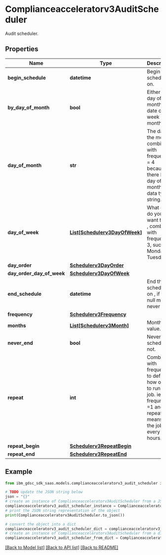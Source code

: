 # Complianceacceleratorv3AuditScheduler

Audit scheduler.

## Properties

Name | Type | Description | Notes
------------ | ------------- | ------------- | -------------
**begin_schedule** | **datetime** | Begin the schedule on. | [optional] 
**by_day_of_month** | **bool** | Either by day of month or date of the week of month. | [optional] 
**day_of_month** | **str** | The day of the month, combined with frequency &#x3D; 4 because there last day of the month the data type is string. | [optional] 
**day_of_week** | [**List[Schedulerv3DayOfWeek]**](Schedulerv3DayOfWeek.md) | What day do you want to run , combined with frequency&#x3D; 3, such as Monday, Tuesday. | [optional] 
**day_order** | [**Schedulerv3DayOrder**](Schedulerv3DayOrder.md) |  | [optional] 
**day_order_day_of_week** | [**Schedulerv3DayOfWeek**](Schedulerv3DayOfWeek.md) |  | [optional] 
**end_schedule** | **datetime** | End the schedule on , if it is null means never ends. | [optional] 
**frequency** | [**Schedulerv3Frequency**](Schedulerv3Frequency.md) |  | [optional] 
**months** | [**List[Schedulerv3Month]**](Schedulerv3Month.md) | Month value. | [optional] 
**never_end** | **bool** | Never end schedule or not. | [optional] 
**repeat** | **int** | Combined with frequency to define how often to run the job. ie, if frequncy &#x3D;1 and repeat &#x3D;3 means run the job every 3 hours. | [optional] 
**repeat_begin** | [**Schedulerv3RepeatBegin**](Schedulerv3RepeatBegin.md) |  | [optional] 
**repeat_end** | [**Schedulerv3RepeatEnd**](Schedulerv3RepeatEnd.md) |  | [optional] 

## Example

```python
from ibm_gdsc_sdk_saas.models.complianceacceleratorv3_audit_scheduler import Complianceacceleratorv3AuditScheduler

# TODO update the JSON string below
json = "{}"
# create an instance of Complianceacceleratorv3AuditScheduler from a JSON string
complianceacceleratorv3_audit_scheduler_instance = Complianceacceleratorv3AuditScheduler.from_json(json)
# print the JSON string representation of the object
print(Complianceacceleratorv3AuditScheduler.to_json())

# convert the object into a dict
complianceacceleratorv3_audit_scheduler_dict = complianceacceleratorv3_audit_scheduler_instance.to_dict()
# create an instance of Complianceacceleratorv3AuditScheduler from a dict
complianceacceleratorv3_audit_scheduler_from_dict = Complianceacceleratorv3AuditScheduler.from_dict(complianceacceleratorv3_audit_scheduler_dict)
```
[[Back to Model list]](../README.md#documentation-for-models) [[Back to API list]](../README.md#documentation-for-api-endpoints) [[Back to README]](../README.md)


